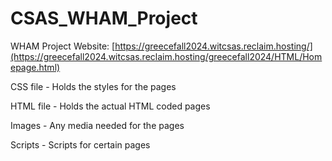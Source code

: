 # CSAS_WHAM_Project
WHAM Project 
Website: [https://greecefall2024.witcsas.reclaim.hosting/](https://greecefall2024.witcsas.reclaim.hosting/greecefall2024/HTML/Homepage.html)

CSS file - Holds the styles for the pages

HTML file - Holds the actual HTML coded pages

Images - Any media needed for the pages

Scripts - Scripts for certain pages
